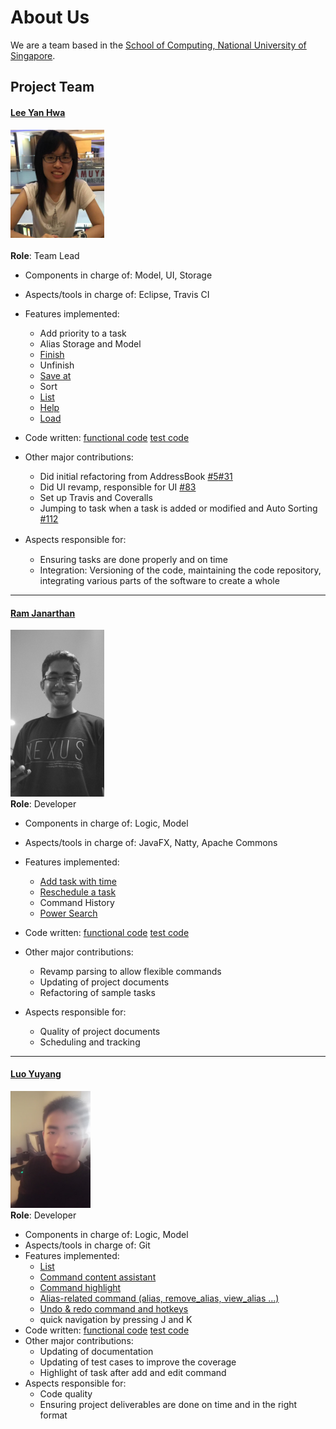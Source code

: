 ﻿# About Us

We are a team based in the [School of Computing, National University of Singapore](http://www.comp.nus.edu.sg).

## Project Team

#### [Lee Yan Hwa](https://github.com/leeyh20)
<img src="images/leeyh20.jpg" width="150"><br><br>
**Role**: Team Lead <br>

* Components in charge of: Model, UI, Storage
* Aspects/tools in charge of: Eclipse, Travis CI
* Features implemented:
    * Add priority to a task
    * Alias Storage and Model
    * [Finish](https://github.com/CS2103JAN2017-W13-B4/main/blob/documentation-changes/docs/UserGuide.md#38-marking-tasks-as-finished--finish)
    * Unfinish
    * [Save at](https://github.com/CS2103JAN2017-W13-B4/main/blob/documentation-changes/docs/UserGuide.md#312-changing-the-storage-location--save_at)
    * Sort
    * [List](https://github.com/CS2103JAN2017-W13-B4/main/blob/39280dce08c8d4baf16c65ef1673febef1f6db08/docs/UserGuide.md#33-listing-tasks--list)
    * [Help](https://github.com/CS2103JAN2017-W13-B4/main/blob/39280dce08c8d4baf16c65ef1673febef1f6db08/docs/UserGuide.md#31-viewing-help--help)
    * [Load](https://github.com/CS2103JAN2017-W13-B4/main/blob/documentation-changes/docs/UserGuide.md#311-loading-an-external-data-file--load)

* Code written: [functional code](https://github.com/CS2103JAN2017-W13-B4/main/blob/master/collated/main/A0140887W.md) [test code](https://github.com/CS2103JAN2017-W13-B4/main/blob/master/collated/test/A0140887W.md)
* Other major contributions:
    * Did initial refactoring from AddressBook [#5](https://github.com/CS2103JAN2017-W13-B4/main/pull/5)[#31](https://github.com/CS2103JAN2017-W13-B4/main/pull/31)  
    * Did UI revamp, responsible for UI [#83](https://github.com/CS2103JAN2017-W13-B4/main/pull/83)  
    * Set up Travis and Coveralls
    * Jumping to task when a task is added or modified and Auto Sorting [#112](https://github.com/CS2103JAN2017-W13-B4/main/pull/112)
* Aspects responsible for:　     　　　　　
    * Ensuring tasks are done properly and on time
    * Integration: Versioning of the code, maintaining the code repository, integrating various parts of the software to create a whole

-----

#### [Ram Janarthan](https://github.com/ramjanarthan)
<img src="images/ramjanarthan.png" width="150"><br>
**Role**: Developer <br>

* Components in charge of: Logic, Model
* Aspects/tools in charge of: JavaFX, Natty, Apache Commons
* Features implemented:
    * [Add task with time](https://github.com/CS2103JAN2017-W13-B4/main/blob/master/docs/UserGuide.md#32-adding-a-new-task--add)
    * [Reschedule a task](https://github.com/CS2103JAN2017-W13-B4/main/blob/master/docs/UserGuide.md#37-editing-an-existing-task--edit)
    * Command History
    * [Power Search](https://github.com/CS2103JAN2017-W13-B4/main/blob/master/docs/UserGuide.md#34-finding-a-task--find)

* Code written: [functional code](https://github.com/CS2103JAN2017-W13-B4/main/blob/master/collated/main/A0147620L.md)   [test code](https://github.com/CS2103JAN2017-W13-B4/main/blob/master/collated/test/A0147620L.md)  
* Other major contributions:
    * Revamp parsing to allow flexible commands
    * Updating of project documents
    * Refactoring of sample tasks
* Aspects responsible for:
    * Quality of project documents
    * Scheduling and tracking

-----

#### [Luo Yuyang](https://github.com/R-o-y)
<img src="images/R-o-y.jpg" width="128"><br>
**Role**: Developer <br>

* Components in charge of: Logic, Model
* Aspects/tools in charge of: Git
* Features implemented:
    * [List](https://github.com/CS2103JAN2017-W13-B4/main/blob/39280dce08c8d4baf16c65ef1673febef1f6db08/docs/UserGuide.md#33-listing-tasks--list)
    * [Command content assistant](https://github.com/CS2103JAN2017-W13-B4/main/blob/documentation-changes/docs/UserGuide.md#3-features)
    * [Command highlight](https://github.com/CS2103JAN2017-W13-B4/main/blob/documentation-changes/docs/UserGuide.md#3-features)
    * [Alias-related command (alias, remove_alias, view_alias ...)](https://github.com/CS2103JAN2017-W13-B4/main/blob/documentation-changes/docs/UserGuide.md#310-setting-an-alias-for-a-command-word--alias-view_alias-remove_alias-reset_alias)
    * [Undo & redo command and hotkeys](https://github.com/CS2103JAN2017-W13-B4/main/blob/documentation-changes/docs/UserGuide.md#39-undoing-previous-commands--undo-redo)
    * quick navigation by pressing J and K
* Code written: [functional code](https://github.com/CS2103JAN2017-W13-B4/main/blob/master/collated/main/A0147980U.md) [test code](https://github.com/CS2103JAN2017-W13-B4/main/blob/master/collated/test/A0147980U.md)  
* Other major contributions:
    * Updating of documentation
    * Updating of test cases to improve the coverage
    * Highlight of task after add and edit command
* Aspects responsible for:
    * Code quality
    * Ensuring project deliverables are done on time and in the right format
